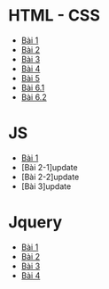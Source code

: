 # HTML - CSS
* [Bài 1](https://thonghv61.github.io/Baitap1/)
* [Bài 2](https://thonghv61.github.io/Baitap2/)
* [Bài 3](https://thonghv61.github.io/Baitap3/)
* [Bài 4](https://thonghv61.github.io/Baitap4/)
* [Bài 5](https://thonghv61.github.io/Ex-5/) 
* [Bài 6.1](https://thonghv61.github.io/Baitap6-1/) 
* [Bài 6.2](https://thonghv61.github.io/Baitap6-2/) 

# JS 

* [Bài 1](https://thonghv61.github.io/Bai1-js/)
* [Bài 2-1]update
* [Bài 2-2]update
* [Bài 3]update

# Jquery

* [Bài 1](https://thonghv61.github.io/Jquery-1)
* [Bài 2](https://thonghv61.github.io/Jquery-2)
* [Bài 3](https://thonghv61.github.io/Jquery-3)
* [Bài 4](https://thonghv61.github.io/JQuery-4)




